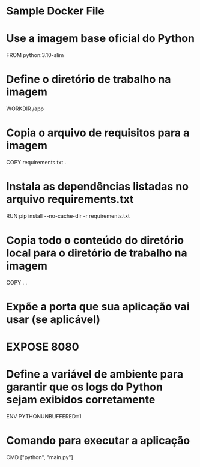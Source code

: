 # Sample Docker File

# Use a imagem base oficial do Python
FROM python:3.10-slim

# Define o diretório de trabalho na imagem
WORKDIR /app

# Copia o arquivo de requisitos para a imagem
COPY requirements.txt .

# Instala as dependências listadas no arquivo requirements.txt
RUN pip install --no-cache-dir -r requirements.txt

# Copia todo o conteúdo do diretório local para o diretório de trabalho na imagem
COPY . .

# Expõe a porta que sua aplicação vai usar (se aplicável)
# EXPOSE 8080

# Define a variável de ambiente para garantir que os logs do Python sejam exibidos corretamente
ENV PYTHONUNBUFFERED=1

# Comando para executar a aplicação
CMD ["python", "main.py"]
